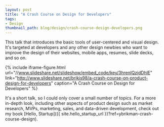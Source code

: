 ```yaml
---
layout: post
title: "A Crash Course on Design for Developers"
tags:
- Design
thumbnail_path: blog/design/crash-course-design-developers.png
---
```


This talk that introduces the basic tools of user-centered and visual design.
It's targeted at developers and any other design newbies who want to improve
the design of their websites, mobile apps, resumes, slide decks, and so on.

{% include iframe-figure.html url="//www.slideshare.net/slideshow/embed_code/key/3hrenIQzjdDhlE" link="http://www.slideshare.net/brikis98/a-crash-course-on-product-design-for-developers" caption="A Crash Course on Design for Developers" %}

It's a short talk, so I could only cover a small number of topics. For a more
in-depth look, including other aspects of product design such as market
research, MVPs, marketing, sales, and data-driven development, check out my book
[Hello, Startup]({{ site.hello_startup_url }}?ref=ybrikman-crash-course-design).